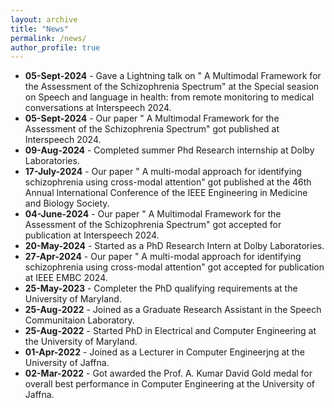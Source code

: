 ```yaml
---
layout: archive
title: "News"
permalink: /news/
author_profile: true
---
```

* **05-Sept-2024** - Gave a Lightning talk on " A Multimodal Framework for the Assessment of the Schizophrenia Spectrum" at the Special seasion on Speech and language in health: from remote monitoring to medical conversations at Interspeech 2024.
* **05-Sept-2024** - Our paper " A Multimodal Framework for the Assessment of the Schizophrenia Spectrum" got published at Interspeech 2024.
* **09-Aug-2024** - Completed summer Phd Research internship at Dolby Laboratories.
* **17-July-2024** - Our paper " A multi-modal approach for identifying schizophrenia using cross-modal attention" got published at the 46th Annual International Conference of the IEEE Engineering in Medicine and Biology Society.
* **04-June-2024** - Our paper " A Multimodal Framework for the Assessment of the Schizophrenia Spectrum" got accepted for publication at Interspeech 2024.
* **20-May-2024** - Started as a PhD Research Intern at Dolby Laboratories.
* **27-Apr-2024** - Our paper " A multi-modal approach for identifying schizophrenia using cross-modal attention" got accepted for publication at IEEE EMBC 2024.
* **25-May-2023** - Completer the PhD qualifying requirements at the University of Maryland.
* **25-Aug-2022** - Joined as a Graduate Research Assistant in the Speech Communitaion Laboratory.
* **25-Aug-2022** - Started PhD in Electrical and Computer Engineering at the University of Maryland.
* **01-Apr-2022** - Joined as a Lecturer in Computer Engineerjng at the University of Jaffna.
* **02-Mar-2022** - Got awarded the Prof. A. Kumar David Gold medal for overall best performance in Computer Engineering at the University of Jaffna.

